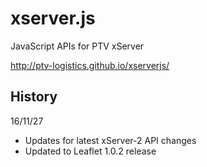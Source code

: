 xserver.js
==========

JavaScript APIs for PTV xServer 

http://ptv-logistics.github.io/xserverjs/ 


History 
-------

16/11/27
* Updates for latest xServer-2 API changes
* Updated to Leaflet 1.0.2 release